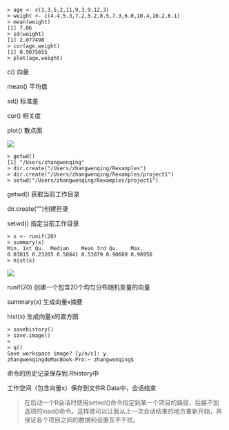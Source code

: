 


    > age <- c(1,3,5,2,11,9,3,9,12,3)
    > weight <- c(4.4,5.3,7.2,5.2,8.5,7.3,6.0,10.4,10.2,6.1)
    > mean(weight)
    [1] 7.06
    > sd(weight)
    [1] 2.077498
    > cor(age,weight)
    [1] 0.9075655
    > plot(age,weight)

c() 向量

mean() 平均值

sd() 标准差

cor() 相关度

plot() 散点图

![](http://ww1.sinaimg.cn/large/005N2p5vly1fuimmkhihhj32801e0dl5.jpg)


    > getwd()
    [1] "/Users/zhangwenqing"
    > dir.create("/Users/zhangwenqing/Rexamples")
    > dir.create("/Users/zhangwenqing/Rexamples/project1")
    > setwd("/Users/zhangwenqing/Rexamples/project1")

getwd() 获取当前工作目录

dir.create("")创建目录

setwd() 指定当前工作目录


    > x <- runif(20)
    > summary(x)
    Min. 1st Qu.  Median    Mean 3rd Qu.    Max. 
    0.03815 0.23265 0.50841 0.53079 0.90680 0.98956 
    > hist(x)


![](http://ww1.sinaimg.cn/large/005N2p5vly1fuimotb6k7j32801e0wjq.jpg)

runif(20) 创建一个包含20个均匀分布随机变量的向量

summary(x) 生成向量x摘要

hist(x) 生成向量x的直方图 

    > savehistory()
    > save.image()
    > 
    > q()
    Save workspace image? [y/n/c]: y
    zhangwenqingdeMacBook-Pro:~ zhangwenqing$ 

命令的历史记录保存到.Rhistory中

工作空间（包含向量x）保存到文件R.Data中，会话结束

>在启动一个R会话时使用setwd()命令指定到某一个项目的路径，后接不加选项的load()命令。这样做可以让我从上一次会话结束的地方重新开始，并保证各个项目之间的数据和设置互不干扰。











































































